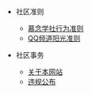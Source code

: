 * 社区准则
  * [慕念学社行为准则](http://mnxs.ljjie.cn/#/mnxszz)
  * [QQ频道阳光准则](https://docs.qq.com/doc/p/52b09418821a8018eef87e1d74beb589914aa539)

* 社区事务
  * [关于本网站](http://fwind.ljjie.cn/#/aboutweb)
  * [违规公布](https://yuque.com/mnxs/danger)




